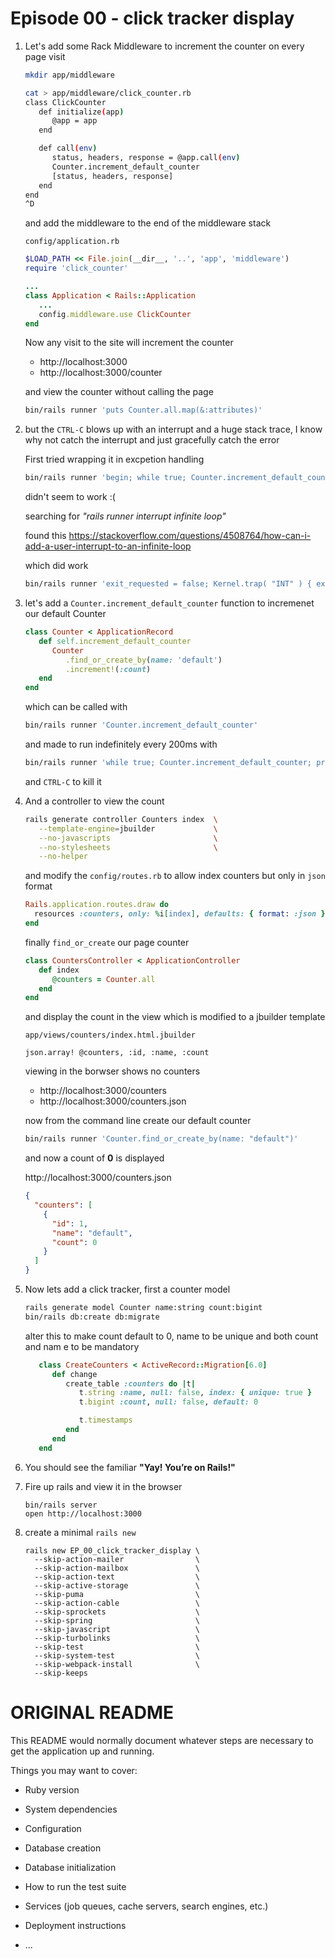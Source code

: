 # Episode 00 - click tracker display

1. Let's add some Rack Middleware to increment the counter on every page visit

   ```sh
   mkdir app/middleware

   cat > app/middleware/click_counter.rb
   class ClickCounter
      def initialize(app)
         @app = app
      end

      def call(env)
         status, headers, response = @app.call(env)
         Counter.increment_default_counter
         [status, headers, response]
      end
   end
   ^D
   ```

   and add the middleware to the end of the middleware stack

   `config/application.rb`

   ```ruby
   $LOAD_PATH << File.join(__dir__, '..', 'app', 'middleware')
   require 'click_counter'

   ...
   class Application < Rails::Application
      ...
      config.middleware.use ClickCounter
   end
   ```

   Now any visit to the site will increment the counter

   - http://localhost:3000
   - http://localhost:3000/counter

   and view the counter without calling the page

   ```sh
   bin/rails runner 'puts Counter.all.map(&:attributes)'
   ```

1. but the `CTRL-C` blows up with an interrupt and a huge stack trace, I know why not catch the interrupt and just gracefully catch the error

   First tried wrapping it in excpetion handling

   ```sh
   bin/rails runner 'begin; while true; Counter.increment_default_counter; print "."; sleep(0.2); end; resuce Interrupt => e; puts "END, ${e}"; end;'
   ```

   didn't seem to work :(

   searching for _"rails runner interrupt infinite loop"_

   found this https://stackoverflow.com/questions/4508764/how-can-i-add-a-user-interrupt-to-an-infinite-loop

   which did work

   ```sh
   bin/rails runner 'exit_requested = false; Kernel.trap( "INT" ) { exit_requested = true }; while !exit_requested; Counter.increment_default_counter; print "."; sleep(0.2); end'
   ```

1. let's add a `Counter.increment_default_counter` function to incremenet our default Counter

   ```ruby
   class Counter < ApplicationRecord
      def self.increment_default_counter
         Counter
            .find_or_create_by(name: 'default')
            .increment!(:count)
      end
   end
   ```

   which can be called with

   ```sh
   bin/rails runner 'Counter.increment_default_counter'
   ```

   and made to run indefinitely every 200ms with

   ```sh
   bin/rails runner 'while true; Counter.increment_default_counter; print "."; sleep(0.2); end'
   ```

   and `CTRL-C` to kill it

1. And a controller to view the count

   ```sh
   rails generate controller Counters index  \
      --template-engine=jbuilder             \
      --no-javascripts                       \
      --no-stylesheets                       \
      --no-helper
   ```

   and modify the `config/routes.rb` to allow index counters but only in `json` format

   ```ruby
   Rails.application.routes.draw do
     resources :counters, only: %i[index], defaults: { format: :json }
   end
   ```

   finally `find_or_create` our page counter

   ```ruby
   class CountersController < ApplicationController
      def index
         @counters = Counter.all
      end
   end
   ```

   and display the count in the view which is modified to a jbuilder template

   `app/views/counters/index.html.jbuilder`

   ```jbuilder
   json.array! @counters, :id, :name, :count
   ```

   viewing in the borwser shows no counters

   - http://localhost:3000/counters
   - http://localhost:3000/counters.json

   now from the command line create our default counter

   ```sh
   bin/rails runner 'Counter.find_or_create_by(name: "default")'
   ```

   and now a count of **0** is displayed

   http://localhost:3000/counters.json

   ```json
   {
     "counters": [
       {
         "id": 1,
         "name": "default",
         "count": 0
       }
     ]
   }
   ```

1. Now lets add a click tracker, first a counter model

   ```sh
   rails generate model Counter name:string count:bigint
   bin/rails db:create db:migrate
   ```

   alter this to make count default to 0, name to be unique and both count and nam e to be mandatory

   ```ruby
      class CreateCounters < ActiveRecord::Migration[6.0]
         def change
            create_table :counters do |t|
               t.string :name, null: false, index: { unique: true }
               t.bigint :count, null: false, default: 0

               t.timestamps
            end
         end
      end
   ```

1. You should see the familiar **"Yay! You’re on Rails!"**

1. Fire up rails and view it in the browser

   ```
   bin/rails server
   open http://localhost:3000
   ```

1. create a minimal `rails new`
   ```
   rails new EP_00_click_tracker_display \
     --skip-action-mailer                \
     --skip-action-mailbox               \
     --skip-action-text                  \
     --skip-active-storage               \
     --skip-puma                         \
     --skip-action-cable                 \
     --skip-sprockets                    \
     --skip-spring                       \
     --skip-javascript                   \
     --skip-turbolinks                   \
     --skip-test                         \
     --skip-system-test                  \
     --skip-webpack-install              \
     --skip-keeps
   ```

# ORIGINAL README

This README would normally document whatever steps are necessary to get the
application up and running.

Things you may want to cover:

- Ruby version

- System dependencies

- Configuration

- Database creation

- Database initialization

- How to run the test suite

- Services (job queues, cache servers, search engines, etc.)

- Deployment instructions

- ...
